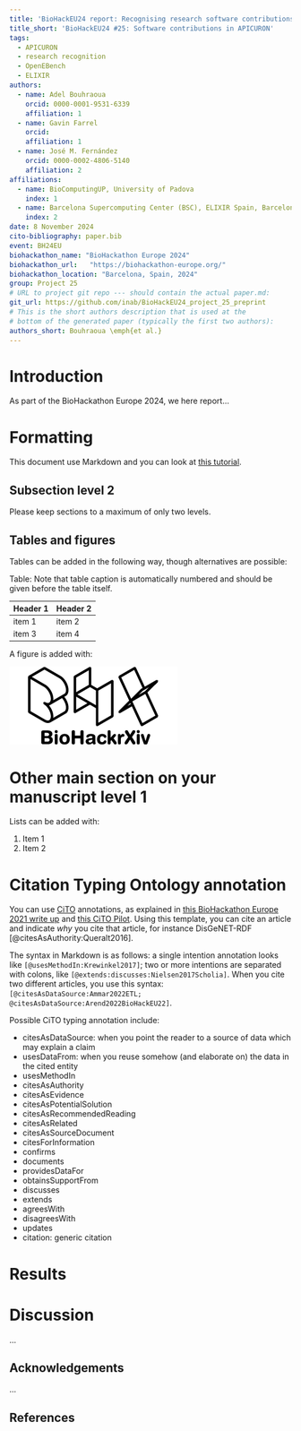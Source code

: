 ```yaml
---
title: 'BioHackEU24 report: Recognising research software contributions leveraging the ELIXIR infrastructure'
title_short: 'BioHackEU24 #25: Software contributions in APICURON'
tags:
  - APICURON
  - research recognition
  - OpenEBench
  - ELIXIR
authors:
  - name: Adel Bouhraoua
    orcid: 0000-0001-9531-6339
    affiliation: 1
  - name: Gavin Farrel
    orcid: 
    affiliation: 1
  - name: José M. Fernández
    orcid: 0000-0002-4806-5140
    affiliation: 2
affiliations:
  - name: BioComputingUP, University of Padova
    index: 1
  - name: Barcelona Supercomputing Center (BSC), ELIXIR Spain, Barcelona, Spain
    index: 2
date: 8 November 2024
cito-bibliography: paper.bib
event: BH24EU
biohackathon_name: "BioHackathon Europe 2024"
biohackathon_url:   "https://biohackathon-europe.org/"
biohackathon_location: "Barcelona, Spain, 2024"
group: Project 25
# URL to project git repo --- should contain the actual paper.md:
git_url: https://github.com/inab/BioHackEU24_project_25_preprint
# This is the short authors description that is used at the
# bottom of the generated paper (typically the first two authors):
authors_short: Bouhraoua \emph{et al.}
---
```



# Introduction

As part of the BioHackathon Europe 2024, we here report...

# Formatting

This document use Markdown and you can look at [this tutorial](https://www.markdowntutorial.com/).

## Subsection level 2

Please keep sections to a maximum of only two levels.

## Tables and figures

Tables can be added in the following way, though alternatives are possible:

Table: Note that table caption is automatically numbered and should be
given before the table itself.

| Header 1 | Header 2 |
| -------- | -------- |
| item 1 | item 2 |
| item 3 | item 4 |

A figure is added with:

![Caption for BioHackrXiv logo figure](./biohackrxiv.png)

# Other main section on your manuscript level 1

Lists can be added with:

1. Item 1
2. Item 2

# Citation Typing Ontology annotation

You can use [CiTO](http://purl.org/spar/cito/2018-02-12) annotations, as explained in [this BioHackathon Europe 2021 write up](https://raw.githubusercontent.com/biohackrxiv/bhxiv-metadata/main/doc/elixir_biohackathon2021/paper.md) and [this CiTO Pilot](https://www.biomedcentral.com/collections/cito).
Using this template, you can cite an article and indicate _why_ you cite that article, for instance DisGeNET-RDF [@citesAsAuthority:Queralt2016].

The syntax in Markdown is as follows: a single intention annotation looks like
`[@usesMethodIn:Krewinkel2017]`; two or more intentions are separated
with colons, like `[@extends:discusses:Nielsen2017Scholia]`. When you cite two
different articles, you use this syntax: `[@citesAsDataSource:Ammar2022ETL; @citesAsDataSource:Arend2022BioHackEU22]`.

Possible CiTO typing annotation include:

* citesAsDataSource: when you point the reader to a source of data which may explain a claim
* usesDataFrom: when you reuse somehow (and elaborate on) the data in the cited entity
* usesMethodIn
* citesAsAuthority
* citesAsEvidence
* citesAsPotentialSolution
* citesAsRecommendedReading
* citesAsRelated
* citesAsSourceDocument
* citesForInformation
* confirms
* documents
* providesDataFor
* obtainsSupportFrom
* discusses
* extends
* agreesWith
* disagreesWith
* updates
* citation: generic citation


# Results


# Discussion

...

## Acknowledgements

...

## References
